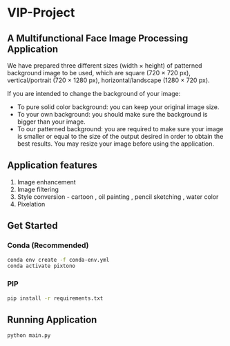 # VIP-Project
## A Multifunctional Face Image Processing Application

We have prepared three different sizes (width × height) of patterned background image to be used, which are square (720 × 720 px), vertical/portrait (720 × 1280 px), horizontal/landscape (1280 × 720 px). 

If you are intended to change the background of your image:
- To pure solid color background: you can keep your original image size.
- To your own background: you should make sure the background is bigger than your image.
- To our patterned background: you are required to make sure your image is smaller or equal to the size of the output desired in order to obtain the best results. You may resize your image before using the application.


## Application features
1. Image enhancement
2. Image filtering
3. Style conversion - cartoon , oil painting , pencil sketching , water color
4. Pixelation

## Get Started
### Conda (Recommended)

```bash
conda env create -f conda-env.yml
conda activate pixtono
``` 

### PIP 
```bash
pip install -r requirements.txt
``` 

## Running Application
```bash
python main.py
``` 